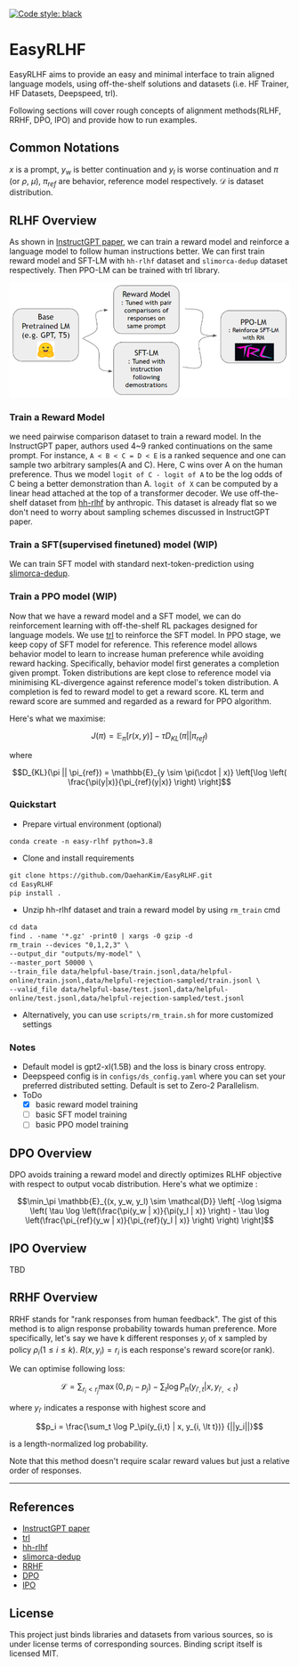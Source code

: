 <a href="https://github.com/psf/black"><img alt="Code style: black" src="https://img.shields.io/badge/code%20style-black-000000.svg"></a>

# EasyRLHF
EasyRLHF aims to provide an easy and minimal interface to train aligned language models, using off-the-shelf solutions and datasets (i.e. HF Trainer, HF Datasets, Deepspeed, trl).

Following sections will cover rough concepts of alignment methods(RLHF, RRHF, DPO, IPO) and provide how to run examples.

## Common Notations

$x$ is a prompt, $y_w$ is better continuation and $y_l$ is worse continuation and $\pi$ (or $\rho$, $\mu$), $\pi_{ref}$ are behavior, reference model respectively. $\mathcal{D}$ is dataset distribution.

## RLHF Overview
As shown in [InstructGPT paper](https://arxiv.org/abs/2203.02155), we can train a reward model and reinforce a language model to follow human instructions better. We can first train reward model and SFT-LM with `hh-rlhf` dataset and `slimorca-dedup` dataset respectively. Then PPO-LM can be trained with trl library.

![workflow](assets/workflow.PNG)


### Train a Reward Model

we need pairwise comparison dataset to train a reward model. In the InstructGPT paper, authors used 4~9 ranked continuations on the same prompt. For instance, `A < B < C = D < E` is a ranked sequence and one can sample two arbitrary samples(A and C). Here, C wins over A on the human preference. Thus we model `logit of C - logit of A` to be the log odds of C being a better demonstration than A. `logit of X` can be computed by a linear head attached at the top of a transformer decoder. We use off-the-shelf dataset from [hh-rlhf](https://github.com/anthropics/hh-rlhf) by anthropic. This dataset is already flat so we don't need to worry about sampling schemes discussed in InstructGPT paper.

### Train a SFT(supervised finetuned) model (WIP)

We can train SFT model with standard next-token-prediction using [slimorca-dedup](https://huggingface.co/datasets/Open-Orca/SlimOrca-Dedup). 

### Train a PPO model (WIP)

Now that we have a reward model and a SFT model, we can do reinforcement learning with off-the-shelf RL packages designed for language models. We use [trl](https://github.com/lvwerra/trl) to reinforce the SFT model. In PPO stage, we keep copy of SFT model for reference. This reference model allows behavior model to learn to increase human preference while avoiding reward hacking. Specifically, behavior model first generates a completion given prompt. Token distributions are kept close to reference model via minimising KL-divergence against reference model's token distribution. A completion is fed to reward model to get a reward score. KL term and reward score are summed and regarded as a reward for PPO algorithm.

Here's what we maximise: 

```math
J(\pi) = \mathbb{E}_\pi[r(x,y)] - \tau D_{KL}(\pi || \pi_{ref})
```

where

```math
D_{KL}(\pi || \pi_{ref}) = \mathbb{E}_{y \sim \pi(\cdot | x)} \left[\log \left( \frac{\pi(y|x)}{\pi_{ref}(y|x)} \right) \right]
```

### Quickstart

- Prepare virtual environment (optional)

```
conda create -n easy-rlhf python=3.8
```

- Clone and install requirements

```
git clone https://github.com/DaehanKim/EasyRLHF.git
cd EasyRLHF
pip install .
```

- Unzip hh-rlhf dataset and train a reward model by using `rm_train` cmd

```
cd data
find . -name '*.gz' -print0 | xargs -0 gzip -d
rm_train --devices "0,1,2,3" \
--output_dir "outputs/my-model" \
--master_port 50000 \
--train_file data/helpful-base/train.jsonl,data/helpful-online/train.jsonl,data/helpful-rejection-sampled/train.jsonl \
--valid_file data/helpful-base/test.jsonl,data/helpful-online/test.jsonl,data/helpful-rejection-sampled/test.jsonl
```

- Alternatively, you can use `scripts/rm_train.sh` for more customized settings

### Notes
- Default model is gpt2-xl(1.5B) and the loss is binary cross entropy.
- Deepspeed config is in `configs/ds_config.yaml` where you can set your preferred distributed setting. Default is set to Zero-2 Parallelism.
- ToDo
  - [x] basic reward model training
  - [ ] basic SFT model training
  - [ ] basic PPO model training

## DPO Overview 

DPO avoids training a reward model and directly optimizes RLHF objective with respect to output vocab distribution. Here's what we optimize : 

```math
\min_\pi \mathbb{E}_{(x, y_w, y_l) \sim \mathcal{D}} \left[ -\log \sigma \left( \tau \log \left(\frac{\pi(y_w | x)}{\pi(y_l | x)} \right)  - \tau \log \left(\frac{\pi_{ref}(y_w | x)}{\pi_{ref}(y_l | x)} \right) \right) \right]
```

## IPO Overview

TBD

## RRHF Overview

RRHF stands for "rank responses from human feedback". The gist of this method is to align response probability towards human preference. More specifically, let's say we have k different responses $y_i$ of x sampled by policy $\rho_i (1 \le i \le k)$. $R(x, y_i) = r_i$ is each response's reward score(or rank). 

We can optimise following loss:

```math
\mathcal{L} = \sum_{r_i \lt r_j} \max(0, p_i - p_j) - \sum_t \log P_\pi (y_{i', t} | x , y_{i',\lt t})
```

where $y_{i'}$ indicates a response with highest score and

```math
p_i = \frac{\sum_t \log P_\pi(y_{i,t} | x, y_{i, \lt t})} {||y_i||}
```

is a length-normalized log probability.

Note that this method doesn't require scalar reward values but just a relative order of responses.

----

## References
- [InstructGPT paper](https://arxiv.org/abs/2203.02155)
- [trl](https://github.com/lvwerra/trl)
- [hh-rlhf](https://github.com/anthropics/hh-rlhf)
- [slimorca-dedup](https://huggingface.co/datasets/Open-Orca/SlimOrca-Dedup)
- [RRHF](https://arxiv.org/abs/2304.05302)
- [DPO](https://arxiv.org/abs/2305.18290)
- [IPO](https://arxiv.org/abs/2310.12036#deepmind)

## License

This project just binds libraries and datasets from various sources, so is under license terms of corresponding sources. 
Binding script itself is licensed MIT.